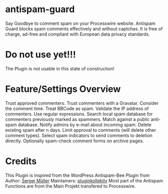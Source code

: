 # antispam-guard
Say Goodbye to comment spam on your Processwire website. Antispam Guard blocks spam comments effectively and without captchas. It is free of charge, ad-free and compliant with European data privacy standards.

# Do not use yet!!!
The Plugin is not usable in this state of construction!

# Feature/Settings Overview
  Trust approved commenters.
  Trust commenters with a Gravatar.
  Consider the comment time.
  Treat BBCode as spam.
  Validate the IP address of commenters.
  Use regular expressions.
  Search local spam database for commenters previously marked as spammers.
  Match against a public anti-spam database.
  Notify admins by e-mail about incoming spam.
  Delete existing spam after n days.
  Limit approval to comments (will delete other comment types).
  Select spam indicators to send comments to deletion directly.
  Optionally spam-check comment forms on archive pages.

# Credits
This Plugin is inspired from the WordPress Antispam-Bee Plugin from
  Author: <a href="https://sergejmueller.github.io/">Sergej Müller</a>
  Maintainers: <a href="https://github.com/pluginkollektiv">pluginkollektiv</a>
Most part of the Antispam Functions are from the Main Projekt transfered to Processwire.
